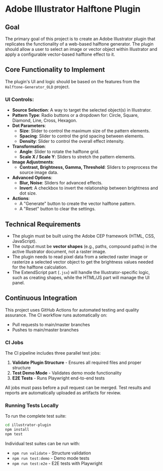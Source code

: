 # Adobe Illustrator Halftone Plugin

## Goal

The primary goal of this project is to create an Adobe Illustrator plugin that replicates the functionality of a web-based halftone generator. The plugin should allow a user to select an image or vector object within Illustrator and apply a configurable vector-based halftone effect to it.

## Core Functionality to Implement

The plugin's UI and logic should be based on the features from the `Halftone-Generator_OLD` project.

### UI Controls:
- **Source Selection**: A way to target the selected object(s) in Illustrator.
- **Pattern Type**: Radio buttons or a dropdown for: Circle, Square, Diamond, Line, Cross, Hexagon.
- **Dot Parameters**:
    - **Size**: Slider to control the maximum size of the pattern elements.
    - **Spacing**: Slider to control the grid spacing between elements.
    - **Density**: Slider to control the overall effect intensity.
- **Transformation**:
    - **Angle**: Slider to rotate the halftone grid.
    - **Scale X / Scale Y**: Sliders to stretch the pattern elements.
- **Image Adjustments**:
    - **Contrast, Brightness, Gamma, Threshold**: Sliders to preprocess the source image data.
- **Advanced Options**:
    - **Blur, Noise**: Sliders for advanced effects.
    - **Invert**: A checkbox to invert the relationship between brightness and dot size.
- **Actions**:
    - A "Generate" button to create the vector halftone pattern.
    - A "Reset" button to clear the settings.

## Technical Requirements

- The plugin must be built using the Adobe CEP framework (HTML, CSS, JavaScript).
- The output must be **vector shapes** (e.g., paths, compound paths) in the active Illustrator document, not a raster image.
- The plugin needs to read pixel data from a selected raster image or rasterize a selected vector object to get the brightness values needed for the halftone calculation.
- The ExtendScript part (`.jsx`) will handle the Illustrator-specific logic, such as creating shapes, while the HTML/JS part will manage the UI panel.

## Continuous Integration

This project uses GitHub Actions for automated testing and quality assurance. The CI workflow runs automatically on:
- Pull requests to main/master branches
- Pushes to main/master branches

### CI Jobs

The CI pipeline includes three parallel test jobs:

1. **Validate Plugin Structure** - Ensures all required files and proper structure
2. **Test Demo Mode** - Validates demo mode functionality
3. **E2E Tests** - Runs Playwright end-to-end tests

All jobs must pass before a pull request can be merged. Test results and reports are automatically uploaded as artifacts for review.

### Running Tests Locally

To run the complete test suite:

```bash
cd illustrator-plugin
npm install
npm test
```

Individual test suites can be run with:
- `npm run validate` - Structure validation
- `npm run test:demo` - Demo mode tests
- `npm run test:e2e` - E2E tests with Playwright